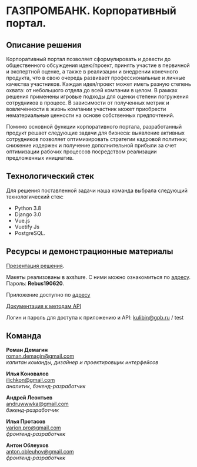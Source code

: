 # ГАЗПРОМБАНК. Корпоративный портал.
 
## Описание решения
 
Корпоративный портал позволяет сформулировать и довести до общественного обсуждения идею/проект, принять участие в первичной и экспертной оценке, а также в реализации и внедрении конечного продукта, что в свою очередь развивает профессиональные и личные качества участников. Каждая идея/проект может иметь разную степень охвата: от небольшого отдела до всей компании в целом. В рамках решения применены игровые подходы для оценки степени погружения сотрудников в процесс. В зависимости от полученных метрик и вовлеченности в жизнь компании участник может приобрести нематериальные ценности на основе  собственных предпочтений.
 
Помимо основной функции корпоративного портала, разработанный продукт решает следующие задачи для бизнеса: выявление активных сотрудников позволяет оптимизировать стратегии кадровой политики; снижение издержек и получение дополнительной прибыли за счет оптимизации рабочих процессов посредством реализации предложенных инициатив.
 
## Технологический стек
 
Для решения поставленной задачи наша команда выбрала следующий технологический стек:
- Python 3.8
- Django 3.0
- Vue.js
- Vuetify Js
- PostgreSQL.
 
## Ресурсы и демонстрационные материалы
 
[Презентация решения](https://drive.google.com/file/d/1fIj-vB-q0hPRVvg63zHHjQiR28VmgUYf/view?usp=sharing).

Макеты реализованы в axshure. С ними можно ознакомиться по [адресу](https://ueqyau.axshare.com/#g=1&p=rebus_19_06_20). Пароль: **Rebus190620**.

Приложение доступно по [адресу](https://ilya-pro.github.io/rebus-hackathon-gh-pages/)

[Документация к методам API](https://rebus-leadersofdigital-2020.herokuapp.com)
 
Логин и пароль для доступа к приложению и API: kulibin@gpb.ru / test

## Команда

**Роман Демагин**  
<roman.demagin@gmail.com>  
*капитан команды, дизайнер 
и проектировщик интерфейсов*
 
**Илья Коновалов**  
<ilichkon@gmail.com>  
*аналитик, бэкенд-разработчик*
 
**Андрей Леонтьев**  
<andruwwwka@gmail.com>  
*бэкенд-разработчик*
 
**Илья Протасов**  
<varion.pro@gmail.com>  
*фронтенд-разработчик*
 
**Антон Облеухов**  
<anton.obleuhov@gmail.com>  
*фронтенд-разработчик*
